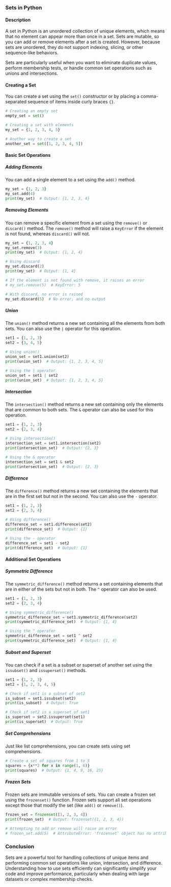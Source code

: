 ### **Sets in Python**

#### **Description**
A set in Python is an unordered collection of unique elements, which means that no element can appear more than once in a set. Sets are mutable, so you can add or remove elements after a set is created. However, because sets are unordered, they do not support indexing, slicing, or other sequence-like behaviors.

Sets are particularly useful when you want to eliminate duplicate values, perform membership tests, or handle common set operations such as unions and intersections.

#### **Creating a Set**
You can create a set using the `set()` constructor or by placing a comma-separated sequence of items inside curly braces `{}`.

```python
# Creating an empty set
empty_set = set()

# Creating a set with elements
my_set = {1, 2, 3, 4, 5}

# Another way to create a set
another_set = set([1, 2, 3, 4, 5])
```

#### **Basic Set Operations**

##### **Adding Elements**
You can add a single element to a set using the `add()` method.

```python
my_set = {1, 2, 3}
my_set.add(4)
print(my_set)  # Output: {1, 2, 3, 4}
```

##### **Removing Elements**
You can remove a specific element from a set using the `remove()` or `discard()` method. The `remove()` method will raise a `KeyError` if the element is not found, whereas `discard()` will not.

```python
my_set = {1, 2, 3, 4}
my_set.remove(3)
print(my_set)  # Output: {1, 2, 4}

# Using discard
my_set.discard(2)
print(my_set)  # Output: {1, 4}

# If the element is not found with remove, it raises an error
# my_set.remove(5)  # KeyError: 5

# With discard, no error is raised
my_set.discard(5)  # No error, and no output
```

##### **Union**
The `union()` method returns a new set containing all the elements from both sets. You can also use the `|` operator for this operation.

```python
set1 = {1, 2, 3}
set2 = {3, 4, 5}

# Using union()
union_set = set1.union(set2)
print(union_set)  # Output: {1, 2, 3, 4, 5}

# Using the | operator
union_set = set1 | set2
print(union_set)  # Output: {1, 2, 3, 4, 5}
```

##### **Intersection**
The `intersection()` method returns a new set containing only the elements that are common to both sets. The `&` operator can also be used for this operation.

```python
set1 = {1, 2, 3}
set2 = {2, 3, 4}

# Using intersection()
intersection_set = set1.intersection(set2)
print(intersection_set)  # Output: {2, 3}

# Using the & operator
intersection_set = set1 & set2
print(intersection_set)  # Output: {2, 3}
```

##### **Difference**
The `difference()` method returns a new set containing the elements that are in the first set but not in the second. You can also use the `-` operator.

```python
set1 = {1, 2, 3}
set2 = {2, 3, 4}

# Using difference()
difference_set = set1.difference(set2)
print(difference_set)  # Output: {1}

# Using the - operator
difference_set = set1 - set2
print(difference_set)  # Output: {1}
```

#### **Additional Set Operations**

##### **Symmetric Difference**
The `symmetric_difference()` method returns a set containing elements that are in either of the sets but not in both. The `^` operator can also be used.

```python
set1 = {1, 2, 3}
set2 = {2, 3, 4}

# Using symmetric_difference()
symmetric_difference_set = set1.symmetric_difference(set2)
print(symmetric_difference_set)  # Output: {1, 4}

# Using the ^ operator
symmetric_difference_set = set1 ^ set2
print(symmetric_difference_set)  # Output: {1, 4}
```

##### **Subset and Superset**
You can check if a set is a subset or superset of another set using the `issubset()` and `issuperset()` methods.

```python
set1 = {1, 2, 3}
set2 = {1, 2, 3, 4, 5}

# Check if set1 is a subset of set2
is_subset = set1.issubset(set2)
print(is_subset)  # Output: True

# Check if set2 is a superset of set1
is_superset = set2.issuperset(set1)
print(is_superset)  # Output: True
```

##### **Set Comprehensions**
Just like list comprehensions, you can create sets using set comprehensions.

```python
# Create a set of squares from 1 to 5
squares = {x**2 for x in range(1, 6)}
print(squares)  # Output: {1, 4, 9, 16, 25}
```

##### **Frozen Sets**
Frozen sets are immutable versions of sets. You can create a frozen set using the `frozenset()` function. Frozen sets support all set operations except those that modify the set (like `add()` or `remove()`).

```python
frozen_set = frozenset([1, 2, 3, 4])
print(frozen_set)  # Output: frozenset({1, 2, 3, 4})

# Attempting to add or remove will raise an error
# frozen_set.add(5)  # AttributeError: 'frozenset' object has no attribute 'add'
```

### **Conclusion**
Sets are a powerful tool for handling collections of unique items and performing common set operations like union, intersection, and difference. Understanding how to use sets efficiently can significantly simplify your code and improve performance, particularly when dealing with large datasets or complex membership checks.
